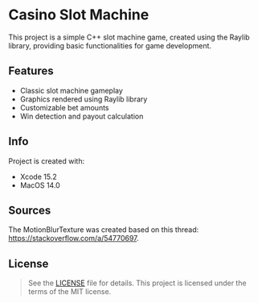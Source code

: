 # Casino Slot Machine 
This project is a simple C++ slot machine game, created using the Raylib library, providing basic functionalities for game development.

## Features
  * Classic slot machine gameplay
  * Graphics rendered using Raylib library
  * Customizable bet amounts
  * Win detection and payout calculation

## Info
Project is created with: 
 * Xcode 15.2
 * MacOS 14.0

## Sources
The MotionBlurTexture was created based on this thread: https://stackoverflow.com/a/54770697.

## License
>See the [LICENSE](https://github.com/Nic-Urb/Casino-Slot-Machine/blob/main/LICENSE) file for details. 
This project is licensed under the terms of the MIT license. 
